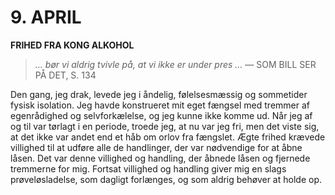 # 9. APRIL

**FRIHED FRA KONG ALKOHOL**

> *… bør vi aldrig tvivle på, at vi ikke er under pres …*
> — SOM BILL SER PÅ DET, S. 134

Den gang, jeg drak, levede jeg i åndelig, følelsesmæssig og sommetider fysisk isolation. Jeg havde konstrueret mit eget fængsel med tremmer af egenrådighed og selvforkælelse, og jeg kunne ikke komme ud. Når jeg af og til var tørlagt i en periode, troede jeg, at nu var jeg fri, men det viste sig, at det ikke var andet end et håb om orlov fra fængslet. Ægte frihed krævede villighed til at udføre alle de handlinger, der var nødvendige for at åbne låsen. Det var denne villighed og handling, der åbnede låsen og fjernede tremmerne for mig. Fortsat villighed og handling giver mig en slags prøveløsladelse, som dagligt forlænges, og som aldrig behøver at holde op.
